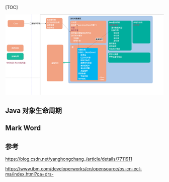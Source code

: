 

[TOC]

![image-20200511003759223](asset/image-20200511003759223.png)

## Java 对象生命周期



## Mark Word









## 参考

https://blog.csdn.net/yanghongchang_/article/details/7711911

https://www.ibm.com/developerworks/cn/opensource/os-cn-ecl-ma/index.html?ca=drs-